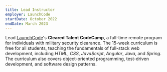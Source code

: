 ```yaml
---
title: Lead Instructor
employer: LaunchCode
startDate: October 2022
endDate: March 2023
---
```


Lead [LaunchCode](https://launchcode.org)'s **Cleared Talent CodeCamp**, a full-time remote program for individuals with military security clearance. The 15-week curriculum is free for all students, teaching the fundamentals of full-stack web development, including _HTML_, _CSS_, _JavaScript_, _Angular_, _Java_, and _Spring_. The curriculum also covers object-oriented programming, test-driven development, and software design patterns.
